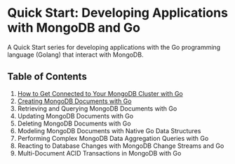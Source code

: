 # Quick Start: Developing Applications with MongoDB and Go

A Quick Start series for developing applications with the Go programming language (Golang) that interact with MongoDB.

## Table of Contents

1. [How to Get Connected to Your MongoDB Cluster with Go](connecting/connecting-to-your-mongodb-cluster-with-go.md)
2. [Creating MongoDB Documents with Go](/creating-mongodb-documents-with-go.md)
3. Retrieving and Querying MongoDB Documents with Go
4. Updating MongoDB Documents with Go
5. Deleting MongoDB Documents with Go
6. Modeling MongoDB Documents with Native Go Data Structures 
7. Performing Complex MongoDB Data Aggregation Queries with Go
8. Reacting to Database Changes with MongoDB Change Streams and Go
9. Multi-Document ACID Transactions in MongoDB with Go